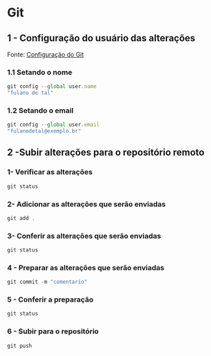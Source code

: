 # Git

## 1 - Configuração do usuário das alterações

Fonte: [Configuração do Git](https://git-scm.com/book/pt-br/v2/Come%C3%A7ando-Configura%C3%A7%C3%A3o-Inicial-do-Git)

### 1.1 Setando o nome

```js
git config --global user.name
"fulano de tal"
```

### 1.2 Setando o email

```js
git config --global user.email
"fulanodetal@exemplo.br"
```

## 2 -Subir alterações para o repositório remoto

### 1- Verificar as alterações

```js
git status
```
### 2- Adicionar as alterações que serão enviadas
```js
git add .
```
### 3- Conferir as alterações que serão enviadas
```js
git status
```
### 4 - Preparar as alterações que serão enviadas
```js
git commit -m "comentario"
```
### 5 - Conferir a preparação

```js
git status
```
### 6 - Subir para o repositório

```js
git push
```

